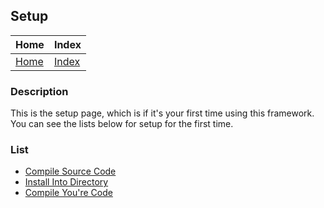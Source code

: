 ## Setup

| Home                     | Index                          |
|:-------------------------|:-------------------------------|
| [Home](../../index.html) | [Index](../documentation.html) |

### Description
This is the setup page, which is if it's your first time using this framework. 
You can see the lists below for setup for the first time.

### List
- [Compile Source Code](./compile_source_code.html)
- [Install Into Directory](./install_into_directory.html)
- [Compile You're Code](./compile_your_code.html)
